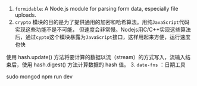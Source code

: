 1. `formidable`: A Node.js module for parsing form data, especially file uploads.
2. `crypto` 模块的目的是为了提供通用的加密和哈希算法。用纯`JavaScript`代码实现这些功能不是不可能，
但速度会非常慢。Nodejs用C/C++实现这些算法后，通过`cypto`这个模块暴露为`JavaScript`接口，这样用起来方便，运行速度也快

使用 hash.update() 方法将要计算的数据以流（stream）的方式写入，流输入结束后，使用 hash.digest() 方法计算数据的 hash 值。
3. `date-fns` ：日期工具

sudo mongod
npm run dev
